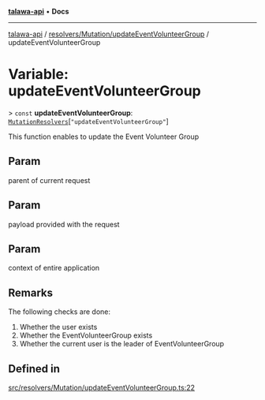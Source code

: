 [**talawa-api**](../../../../README.md) • **Docs**

***

[talawa-api](../../../../modules.md) / [resolvers/Mutation/updateEventVolunteerGroup](../README.md) / updateEventVolunteerGroup

# Variable: updateEventVolunteerGroup

\> `const` **updateEventVolunteerGroup**: [`MutationResolvers`](../../../../types/generatedGraphQLTypes/type-aliases/MutationResolvers.md)\[`"updateEventVolunteerGroup"`\]

This function enables to update the Event Volunteer Group

## Param

parent of current request

## Param

payload provided with the request

## Param

context of entire application

## Remarks

The following checks are done:
1. Whether the user exists
2. Whether the EventVolunteerGroup exists
3. Whether the current user is the leader of EventVolunteerGroup

## Defined in

[src/resolvers/Mutation/updateEventVolunteerGroup.ts:22](https://github.com/PalisadoesFoundation/talawa-api/blob/a87b45a1c490c996c3a8a52e117ecbaa4742ef49/src/resolvers/Mutation/updateEventVolunteerGroup.ts#L22)
